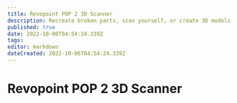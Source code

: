 ```yaml
---
title: Revopoint POP 2 3D Scanner
description: Recreate broken parts, scan yourself, or create 3D models to reference - the possibilities are endless!
published: true
date: 2022-10-06T04:54:24.339Z
tags: 
editor: markdown
dateCreated: 2022-10-06T04:54:24.339Z
---
```


# Revopoint POP 2 3D Scanner
